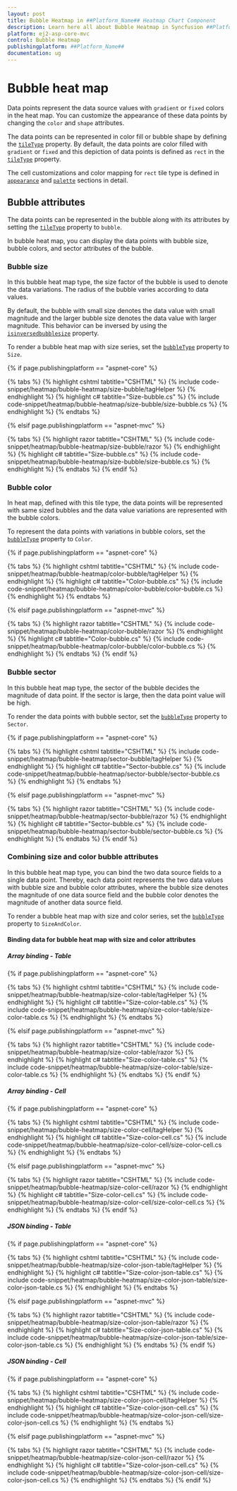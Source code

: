 ```yaml
---
layout: post
title: Bubble Heatmap in ##Platform_Name## Heatmap Chart Component
description: Learn here all about Bubble Heatmap in Syncfusion ##Platform_Name## Heatmap Chart component and more.
platform: ej2-asp-core-mvc
control: Bubble Heatmap
publishingplatform: ##Platform_Name##
documentation: ug
---
```



# Bubble heat map

Data points represent the data source values with `gradient` or `fixed` colors in the heat map.
You can customize the appearance of these data points by changing the `color` and `shape` attributes.

The data points can be represented in color fill or bubble shape by defining the [`tileType`](https://help.syncfusion.com/cr/aspnetcore-js2/Syncfusion.EJ2~Syncfusion.EJ2.HeatMap.HeatMapCellSettings~TileType.html) property.
By default, the data points are color filled with `gradient` or `fixed` and this depiction of data points is defined as `rect` in the [`tileType`](https://help.syncfusion.com/cr/aspnetcore-js2/Syncfusion.EJ2~Syncfusion.EJ2.HeatMap.HeatMapCellSettings~TileType.html) property.

The cell customizations and color mapping for `rect` tile type is defined in [`appearance`](./appearance/) and [`palette`](./palette/) sections in detail.

## Bubble attributes

The data points can be represented in the bubble along with its attributes by setting the [`tileType`](https://help.syncfusion.com/cr/aspnetcore-js2/Syncfusion.EJ2~Syncfusion.EJ2.HeatMap.HeatMapCellSettings~TileType.html) property to `bubble`.

In bubble heat map, you can display the data points with bubble size, bubble colors, and sector attributes of the bubble.

### Bubble size

In this bubble heat map type, the size factor of the bubble is used to denote the data variations. The radius of the bubble varies according to data values.

By default, the bubble with small size denotes the data value with small magnitude and the larger bubble size denotes the data value with larger magnitude. This behavior can be inversed by using the [`isinversedbubblesize`](https://help.syncfusion.com/cr/aspnetcore-js2/Syncfusion.EJ2~Syncfusion.EJ2.HeatMap.HeatMapCellSettings~IsInversedBubbleSize.html) property.

To render a bubble heat map with size series, set the [`bubbleType`](https://help.syncfusion.com/cr/aspnetcore-js2/Syncfusion.EJ2~Syncfusion.EJ2.HeatMap.HeatMapCellSettings~BubbleType.html) property to `Size`.

{% if page.publishingplatform == "aspnet-core" %}

{% tabs %}
{% highlight cshtml tabtitle="CSHTML" %}
{% include code-snippet/heatmap/bubble-heatmap/size-bubble/tagHelper %}
{% endhighlight %}
{% highlight c# tabtitle="Size-bubble.cs" %}
{% include code-snippet/heatmap/bubble-heatmap/size-bubble/size-bubble.cs %}
{% endhighlight %}
{% endtabs %}

{% elsif page.publishingplatform == "aspnet-mvc" %}

{% tabs %}
{% highlight razor tabtitle="CSHTML" %}
{% include code-snippet/heatmap/bubble-heatmap/size-bubble/razor %}
{% endhighlight %}
{% highlight c# tabtitle="Size-bubble.cs" %}
{% include code-snippet/heatmap/bubble-heatmap/size-bubble/size-bubble.cs %}
{% endhighlight %}
{% endtabs %}
{% endif %}



### Bubble color

In heat map, defined with this tile type, the data points will be represented with same sized bubbles and the data value variations are represented with the bubble colors.

To represent the data points with variations in bubble colors, set the [`bubbleType`](https://help.syncfusion.com/cr/aspnetcore-js2/Syncfusion.EJ2~Syncfusion.EJ2.HeatMap.HeatMapCellSettings~BubbleType.html) property to `Color`.

{% if page.publishingplatform == "aspnet-core" %}

{% tabs %}
{% highlight cshtml tabtitle="CSHTML" %}
{% include code-snippet/heatmap/bubble-heatmap/color-bubble/tagHelper %}
{% endhighlight %}
{% highlight c# tabtitle="Color-bubble.cs" %}
{% include code-snippet/heatmap/bubble-heatmap/color-bubble/color-bubble.cs %}
{% endhighlight %}
{% endtabs %}

{% elsif page.publishingplatform == "aspnet-mvc" %}

{% tabs %}
{% highlight razor tabtitle="CSHTML" %}
{% include code-snippet/heatmap/bubble-heatmap/color-bubble/razor %}
{% endhighlight %}
{% highlight c# tabtitle="Color-bubble.cs" %}
{% include code-snippet/heatmap/bubble-heatmap/color-bubble/color-bubble.cs %}
{% endhighlight %}
{% endtabs %}
{% endif %}



### Bubble sector

In this bubble heat map type, the sector of the bubble decides the magnitude of data point. If the sector is large, then the data point value will be high.

To render the data points with bubble sector, set the [`bubbleType`](https://help.syncfusion.com/cr/aspnetcore-js2/Syncfusion.EJ2~Syncfusion.EJ2.HeatMap.HeatMapCellSettings~BubbleType.html) property to `Sector`.

{% if page.publishingplatform == "aspnet-core" %}

{% tabs %}
{% highlight cshtml tabtitle="CSHTML" %}
{% include code-snippet/heatmap/bubble-heatmap/sector-bubble/tagHelper %}
{% endhighlight %}
{% highlight c# tabtitle="Sector-bubble.cs" %}
{% include code-snippet/heatmap/bubble-heatmap/sector-bubble/sector-bubble.cs %}
{% endhighlight %}
{% endtabs %}

{% elsif page.publishingplatform == "aspnet-mvc" %}

{% tabs %}
{% highlight razor tabtitle="CSHTML" %}
{% include code-snippet/heatmap/bubble-heatmap/sector-bubble/razor %}
{% endhighlight %}
{% highlight c# tabtitle="Sector-bubble.cs" %}
{% include code-snippet/heatmap/bubble-heatmap/sector-bubble/sector-bubble.cs %}
{% endhighlight %}
{% endtabs %}
{% endif %}



### Combining size and color bubble attributes

In this bubble heat map type, you can bind the two data source fields to a single data point. Thereby, each data point represents the two data values with bubble size and bubble color attributes, where the bubble size denotes the magnitude of one data source field and the bubble color denotes the magnitude of another data source field.

To render a bubble heat map with size and color series, set the [`bubbleType`](https://help.syncfusion.com/cr/aspnetcore-js2/Syncfusion.EJ2~Syncfusion.EJ2.HeatMap.HeatMapCellSettings~BubbleType.html) property to `SizeAndColor`.

#### Binding data for bubble heat map with size and color attributes

##### Array binding - Table

{% if page.publishingplatform == "aspnet-core" %}

{% tabs %}
{% highlight cshtml tabtitle="CSHTML" %}
{% include code-snippet/heatmap/bubble-heatmap/size-color-table/tagHelper %}
{% endhighlight %}
{% highlight c# tabtitle="Size-color-table.cs" %}
{% include code-snippet/heatmap/bubble-heatmap/size-color-table/size-color-table.cs %}
{% endhighlight %}
{% endtabs %}

{% elsif page.publishingplatform == "aspnet-mvc" %}

{% tabs %}
{% highlight razor tabtitle="CSHTML" %}
{% include code-snippet/heatmap/bubble-heatmap/size-color-table/razor %}
{% endhighlight %}
{% highlight c# tabtitle="Size-color-table.cs" %}
{% include code-snippet/heatmap/bubble-heatmap/size-color-table/size-color-table.cs %}
{% endhighlight %}
{% endtabs %}
{% endif %}



##### Array binding - Cell

{% if page.publishingplatform == "aspnet-core" %}

{% tabs %}
{% highlight cshtml tabtitle="CSHTML" %}
{% include code-snippet/heatmap/bubble-heatmap/size-color-cell/tagHelper %}
{% endhighlight %}
{% highlight c# tabtitle="Size-color-cell.cs" %}
{% include code-snippet/heatmap/bubble-heatmap/size-color-cell/size-color-cell.cs %}
{% endhighlight %}
{% endtabs %}

{% elsif page.publishingplatform == "aspnet-mvc" %}

{% tabs %}
{% highlight razor tabtitle="CSHTML" %}
{% include code-snippet/heatmap/bubble-heatmap/size-color-cell/razor %}
{% endhighlight %}
{% highlight c# tabtitle="Size-color-cell.cs" %}
{% include code-snippet/heatmap/bubble-heatmap/size-color-cell/size-color-cell.cs %}
{% endhighlight %}
{% endtabs %}
{% endif %}



##### JSON binding - Table

{% if page.publishingplatform == "aspnet-core" %}

{% tabs %}
{% highlight cshtml tabtitle="CSHTML" %}
{% include code-snippet/heatmap/bubble-heatmap/size-color-json-table/tagHelper %}
{% endhighlight %}
{% highlight c# tabtitle="Size-color-json-table.cs" %}
{% include code-snippet/heatmap/bubble-heatmap/size-color-json-table/size-color-json-table.cs %}
{% endhighlight %}
{% endtabs %}

{% elsif page.publishingplatform == "aspnet-mvc" %}

{% tabs %}
{% highlight razor tabtitle="CSHTML" %}
{% include code-snippet/heatmap/bubble-heatmap/size-color-json-table/razor %}
{% endhighlight %}
{% highlight c# tabtitle="Size-color-json-table.cs" %}
{% include code-snippet/heatmap/bubble-heatmap/size-color-json-table/size-color-json-table.cs %}
{% endhighlight %}
{% endtabs %}
{% endif %}



##### JSON binding - Cell

{% if page.publishingplatform == "aspnet-core" %}

{% tabs %}
{% highlight cshtml tabtitle="CSHTML" %}
{% include code-snippet/heatmap/bubble-heatmap/size-color-json-cell/tagHelper %}
{% endhighlight %}
{% highlight c# tabtitle="Size-color-json-cell.cs" %}
{% include code-snippet/heatmap/bubble-heatmap/size-color-json-cell/size-color-json-cell.cs %}
{% endhighlight %}
{% endtabs %}

{% elsif page.publishingplatform == "aspnet-mvc" %}

{% tabs %}
{% highlight razor tabtitle="CSHTML" %}
{% include code-snippet/heatmap/bubble-heatmap/size-color-json-cell/razor %}
{% endhighlight %}
{% highlight c# tabtitle="Size-color-json-cell.cs" %}
{% include code-snippet/heatmap/bubble-heatmap/size-color-json-cell/size-color-json-cell.cs %}
{% endhighlight %}
{% endtabs %}
{% endif %}

